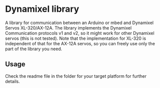 Dynamixel library
========

A library for communication between an Arduino or mbed and Dynamixel Servos XL-320/AX-12A.
The library implements the Dynamixel Communication protocols v1 and v2, so it 
might work for other Dynamixel servos (this is not tested).
Note that the implementation for XL-320 is independent of that for the AX-12A servos, so you
can freely use only the part of the library you need.

Usage
-------------------

Check the readme file in the folder for your target platform for further details.

